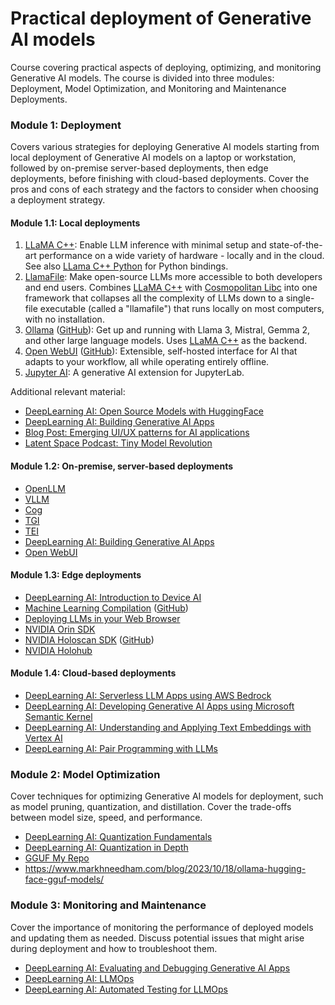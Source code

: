 # Practical deployment of Generative AI models

Course covering practical aspects of deploying, optimizing, and monitoring Generative AI models. The course is divided into three modules: Deployment, Model Optimization, and Monitoring and Maintenance Deployments.

### Module 1: Deployment

Covers various strategies for deploying Generative AI models starting from local deployment of Generative AI models on a laptop or workstation, followed by on-premise server-based deployments, then edge deployments, before finishing with cloud-based deployments. Cover the pros and cons of each strategy and the factors to consider when choosing a deployment strategy.

#### Module 1.1: Local deployments

1. [LLaMA C++](https://github.com/ggerganov/llama.cpp): Enable LLM inference with minimal setup and state-of-the-art performance on a wide variety of hardware - locally and in the cloud. See also [LLama C++ Python](https://github.com/abetlen/llama-cpp-python) for Python bindings.
2. [LlamaFile](https://github.com/Mozilla-Ocho/llamafile): Make open-source LLMs more accessible to both developers and end users. Combines [LLaMA C++](https://github.com/ggerganov/llama.cpp) with [Cosmopolitan Libc](https://github.com/jart/cosmopolitan) into one framework that collapses all the complexity of LLMs down to a single-file executable (called a "llamafile") that runs locally on most computers, with no installation.
3. [Ollama](https://ollama.com) ([GitHub](https://github.com/ollama/ollama)): Get up and running with Llama 3, Mistral, Gemma 2, and other large language models. Uses [LLaMA C++](https://github.com/ggerganov/llama.cpp) as the backend.
4. [Open WebUI](https://openwebui.com) ([GitHub](https://github.com/open-webui/open-webui)): Extensible, self-hosted interface for AI that adapts to your workflow, all while operating entirely offline.
5. [Jupyter AI](https://github.com/jupyterlab/jupyter-ai): A generative AI extension for JupyterLab.
   
Additional relevant material:

* [DeepLearning AI: Open Source Models with HuggingFace](https://www.deeplearning.ai/short-courses/open-source-models-hugging-face/)
* [DeepLearning AI: Building Generative AI Apps](https://www.deeplearning.ai/short-courses/building-generative-ai-applications-with-gradio/)
* [Blog Post: Emerging UI/UX patterns for AI applications](https://uxdesign.cc/emerging-interaction-patterns-in-generative-ai-experiences-8c351bb3392a)
* [Latent Space Podcast: Tiny Model Revolution](https://www.latent.space/p/cogrev-tinystories)

#### Module 1.2: On-premise, server-based deployments

* [OpenLLM](https://github.com/bentoml/OpenLLM)
* [VLLM](https://github.com/vllm-project/vllm)
* [Cog](https://github.com/replicate/cog)
* [TGI](https://github.com/huggingface/text-generation-inference)
* [TEI](https://github.com/huggingface/text-embeddings-inference)
* [DeepLearning AI: Building Generative AI Apps](https://www.deeplearning.ai/short-courses/building-generative-ai-applications-with-gradio/)
* [Open WebUI](https://github.com/open-webui/open-webui)
 
#### Module 1.3: Edge deployments

* [DeepLearning AI: Introduction to Device AI](https://www.deeplearning.ai/short-courses/introduction-to-on-device-ai/)
* [Machine Learning Compilation](https://llm.mlc.ai) ([GitHub](https://github.com/mlc-ai/mlc-llm))
* [Deploying LLMs in your Web Browser](https://github.com/mlc-ai/web-llm)
* [NVIDIA Orin SDK](https://developer.nvidia.com/blog/deploy-large-language-models-at-the-edge-with-nvidia-igx-orin-developer-kit/)
* [NVIDIA Holoscan SDK](https://developer.nvidia.com/holoscan-sdk) ([GitHub](https://github.com/nvidia-holoscan/holoscan-sdk))
* [NVIDIA Holohub](https://github.com/nvidia-holoscan/holohub)

#### Module 1.4: Cloud-based deployments

* [DeepLearning AI: Serverless LLM Apps using AWS Bedrock](https://www.deeplearning.ai/short-courses/serverless-llm-apps-amazon-bedrock/)
* [DeepLearning AI: Developing Generative AI Apps using Microsoft Semantic Kernel](https://www.deeplearning.ai/short-courses/microsoft-semantic-kernel/)
* [DeepLearning AI: Understanding and Applying Text Embeddings with Vertex AI](https://www.deeplearning.ai/short-courses/google-cloud-vertex-ai/)
* [DeepLearning AI: Pair Programming with LLMs](https://www.deeplearning.ai/short-courses/pair-programming-llm/)
  
### Module 2: Model Optimization

Cover techniques for optimizing Generative AI models for deployment, such as model pruning, quantization, and distillation. Cover the trade-offs between model size, speed, and performance.

* [DeepLearning AI: Quantization Fundamentals](https://www.deeplearning.ai/short-courses/quantization-fundamentals-with-hugging-face/)
* [DeepLearning AI: Quantization in Depth](https://www.deeplearning.ai/short-courses/quantization-in-depth/)
* [GGUF My Repo](https://huggingface.co/spaces/ggml-org/gguf-my-repo)
* https://www.markhneedham.com/blog/2023/10/18/ollama-hugging-face-gguf-models/

### Module 3: Monitoring and Maintenance

Cover the importance of monitoring the performance of deployed models and updating them as needed. Discuss potential issues that might arise during deployment and how to troubleshoot them.

* [DeepLearning AI: Evaluating and Debugging Generative AI Apps](https://www.deeplearning.ai/short-courses/evaluating-debugging-generative-ai/)
* [DeepLearning AI: LLMOps](https://www.deeplearning.ai/short-courses/llmops/)
* [DeepLearning AI: Automated Testing for LLMOps](https://www.deeplearning.ai/short-courses/automated-testing-llmops/)
